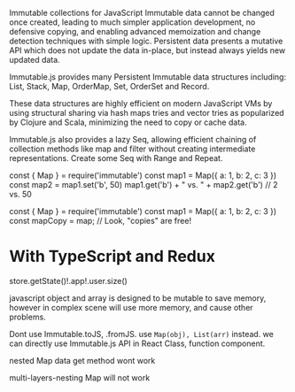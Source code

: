 Immutable collections for JavaScript
Immutable data cannot be changed once created,
leading to much simpler application development,
no defensive copying,
and enabling advanced memoization and change detection techniques with simple logic. Persistent data presents a mutative API which does not update the data in-place, but instead always yields new updated data.

Immutable.js provides many Persistent Immutable data structures including: List, Stack, Map, OrderMap, Set, OrderSet and Record.

These data structures are highly efficient on modern JavaScript VMs by using structural sharing via hash maps tries and vector tries as popularized by Clojure and Scala, minimizing the need to copy or cache data.

Immutable.js also provides a lazy Seq, allowing efficient chaining of collection methods like map and filter without creating intermediate representations. Create some Seq with Range and Repeat.


const { Map } = require('immutable')
const map1 = Map({ a: 1, b: 2, c: 3 })
const map2 = map1.set('b', 50)
map1.get('b') + " vs. " + map2.get('b') // 2 vs. 50

<script src='immutable.min.js'></script>
<script>
  var map1 = Immutable.Map({ a: 1, b: 2, c: 3 });
  var map2 = map1.set('b', 50);
  map1.get('b'); // 2
  map2.get('b'); // 50
</script>


const { Map } = require('immutable')
const map1 = Map({ a: 1, b: 2, c: 3 })
const mapCopy = map; // Look, "copies" are free!

# With TypeScript and Redux

store.getState()!.app!.user.size()

javascript object and array is designed to be mutable to save memory, however in complex scene will use more memory, and cause other problems.


Dont use Immutable.toJS, .fromJS. use `Map(obj), List(arr)` instead.
we can directly use Immutable.js API in React Class, function component.


nested Map data get method wont work


multi-layers-nesting Map will not work

